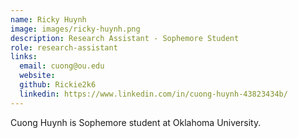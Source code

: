 ```yaml
---
name: Ricky Huynh
image: images/ricky-huynh.png
description: Research Assistant - Sophemore Student
role: research-assistant
links:
  email: cuong@ou.edu
  website:
  github: Rickie2k6
  linkedin: https://www.linkedin.com/in/cuong-huynh-43823434b/
---
```


Cuong Huynh is Sophemore student at Oklahoma University. 
